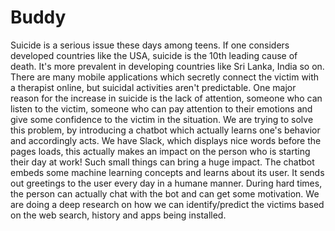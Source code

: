 # Buddy
Suicide is a serious issue these days among teens. If one considers developed countries like the USA, suicide is the 10th leading cause of death. It's more prevalent in developing countries like Sri Lanka, India so on.  There are many mobile applications which secretly connect the victim with a therapist online, but suicidal activities aren't predictable. One major reason for the increase in suicide is the lack of attention, someone who can listen to the victim, someone who can pay attention to their emotions and give some confidence to the victim in the situation.  We are trying to solve this problem, by introducing a chatbot which actually learns one's behavior and accordingly acts. We have Slack, which displays nice words before the pages loads, this actually makes an impact on the person who is starting their day at work! Such small things can bring a huge impact.  The chatbot embeds some machine learning concepts and learns about its user. It sends out greetings to the user every day in a humane manner. During hard times, the person can actually chat with the bot and can get some motivation. We are doing a deep research on how we can identify/predict the victims based on the web search, history and apps being installed.
